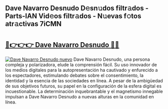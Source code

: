 ## Dave Navarro Desnudo D𝚎sn𝚞dos filtr𝚊dos - Parts-IAN Vid𝚎os filtr𝚊dos - N𝚞evas f𝚘tos atr𝚊ctivas 7iCMN

# <h2><a href="http://mb7zft.tromn.icu/?c=Dave+Navarro+Desnudo">🔗👉👉👉 Dave Navarro Desnudo 🔗🔗</a></h2>

[![Dave Navarro Desnudo nuevo](https://i.imgur.com/pEAQMta.gif)](http://mb7zft.tromn.icu/?c=Dave+Navarro+Desnudo)
Dave Navarro Desnudo, una persona compleja y polarizadora, elude la comprensión fácil. Su uso innovador de los medios digitales para la autopresentación ha cautivado y enfurecido a los espectadores, estimulando debates sobre el consentimiento, la identidad y la esencia de las sociedades en línea. A pesar de la ambigüedad de sus objetivos futuros, su papel en la configuración de la esfera digital es incuestionable. La determinación inquebrantable y el magnetismo innegable impulsan a Dave Navarro Desnudo a nuevas alturas en la comunidad en línea.
